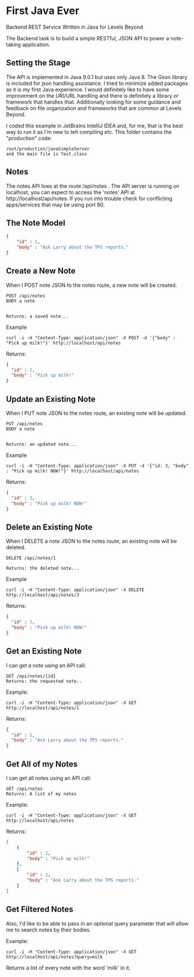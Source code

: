 # First Java Ever
Backend REST Service Written in Java for Levels Beyond

The Backend task is to build a simple RESTful, JSON API to power a note-taking application.
## Setting the Stage
The API is implemented in Java 9.0.1 but uses only Java 8. The Gson library is included for json handling assistance. I tried
to minimize added packages as it is my first Java experience. I would definitely like to have some 
improvement on the URI/URL handling and there is definitely a library or framework that handles that.
Additionally looking for some guidance and feedback on file organization and frameworks that are common
at Levels Beyond.

I coded this example in JetBrains IntelliJ IDEA and, for me, that is the best way to run it as I'm 
new to teh compiling etc. This folder
contains the "production" code:
```
/out/production/javaSimpleServer
and the main file is Test.class
```

## Notes
The notes API lives at the route /api/notes . The API server is running on localhost, you can
expect to access the 'notes' API at http://localhost/api/notes. If you run into trouble check for
conflicting apps/services that may be using port 80.

## The Note Model
```json
{
    "id" : 1,
    "body" : "Ask Larry about the TPS reports."
}
```
## Create a New Note
When I POST note JSON to the notes route, a new note will be created.
```
POST /api/notes
BODY a note


Returns: a saved note...
```

Example
```
curl -i -H "Content-Type: application/json" -X POST -d '{"body" : "Pick up milk!"}' http://localhost/api/notes
```
Returns:
```json
{
  "id" : 2,
  "body" : "Pick up milk!"
}
```
## Update an Existing Note
When I PUT note JSON to the notes route, an existing note will be updated.
```
PUT /api/notes
BODY a note


Returns: an updated note...
```

Example
```
curl -i -H "Content-Type: application/json" -X PUT -d '{"id: 3, "body" : "Pick up milk! NOW!"}' http://localhost/api/notes
```
Returns:
```json
{
  "id" : 3,
  "body" : "Pick up milk! NOW!"
}
```
## Delete an Existing Note
When I DELETE a note JSON to the notes route, an existing note will be deleted.
```
DELETE /api/notes/1

Returns: the deleted note...
```

Example
```
curl -i -H "Content-Type: application/json" -X DELETE http://localhost/api/notes/3
```
Returns:
```json
{
  "id" : 3,
  "body" : "Pick up milk! NOW!"
}
```

## Get an Existing Note
I can get a note using an API call:
```
GET /api/notes/{id}
Returns: the requested note..
```
Example:
```
curl -i -H "Content-Type: application/json" -X GET http://localhost/api/notes/1
```
Returns:
```json
{
  "id" : 1,
  "body" : "Ask Larry about the TPS reports."
}
```

## Get All of my Notes
I can get all notes using an API call:
```
GET /api/notes
Returns: A list of my notes
```

Example:
```
curl -i -H "Content-Type: application/json" -X GET http://localhost/api/notes
```
Returns:
```json
[
    {
        "id" : 2,
        "body" : "Pick up milk!"
    },
    {
        "id" : 1,
        "body" : "Ask Larry about the TPS reports."
    }
]
```

## Get Filtered Notes
Also, I'd like to be able to pass in an optional query parameter that will allow me to search notes by their
bodies.

Example:
```
curl -i -H "Content-Type: application/json" -X GET http://localhost/api/notes?query=milk
```
Returns a list of every note with the word 'milk' in it.
